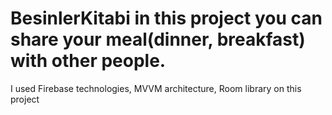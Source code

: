 # BesinlerKitabi in this project you can share your meal(dinner, breakfast) with other people.
I used Firebase technologies, MVVM architecture, Room library on this project
